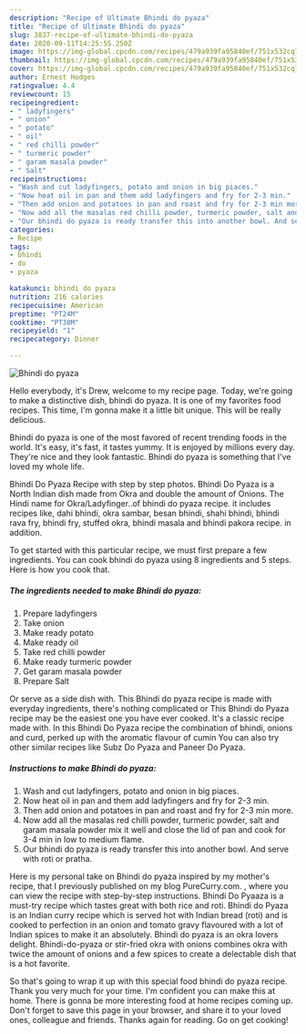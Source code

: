 ```yaml
---
description: "Recipe of Ultimate Bhindi do pyaza"
title: "Recipe of Ultimate Bhindi do pyaza"
slug: 3837-recipe-of-ultimate-bhindi-do-pyaza
date: 2020-09-11T14:25:55.250Z
image: https://img-global.cpcdn.com/recipes/479a939fa95840ef/751x532cq70/bhindi-do-pyaza-recipe-main-photo.jpg
thumbnail: https://img-global.cpcdn.com/recipes/479a939fa95840ef/751x532cq70/bhindi-do-pyaza-recipe-main-photo.jpg
cover: https://img-global.cpcdn.com/recipes/479a939fa95840ef/751x532cq70/bhindi-do-pyaza-recipe-main-photo.jpg
author: Ernest Hodges
ratingvalue: 4.4
reviewcount: 15
recipeingredient:
- " ladyfingers"
- " onion"
- " potato"
- " oil"
- " red chilli powder"
- " turmeric powder"
- " garam masala powder"
- " Salt"
recipeinstructions:
- "Wash and cut ladyfingers, potato and onion in big piaces."
- "Now heat oil in pan and them add ladyfingers and fry for 2-3 min."
- "Then add onion and potatoes in pan and roast and fry for 2-3 min more."
- "Now add all the masalas red chilli powder, turmeric powder, salt and garam masala powder mix it well and close the lid of pan and cook for 3-4 min in low to medium flame."
- "Our bhindi do pyaza is ready transfer this into another bowl. And serve with roti or pratha."
categories:
- Recipe
tags:
- bhindi
- do
- pyaza

katakunci: bhindi do pyaza 
nutrition: 216 calories
recipecuisine: American
preptime: "PT24M"
cooktime: "PT30M"
recipeyield: "1"
recipecategory: Dinner

---
```



![Bhindi do pyaza](https://img-global.cpcdn.com/recipes/479a939fa95840ef/751x532cq70/bhindi-do-pyaza-recipe-main-photo.jpg)

Hello everybody, it's Drew, welcome to my recipe page. Today, we're going to make a distinctive dish, bhindi do pyaza. It is one of my favorites food recipes. This time, I'm gonna make it a little bit unique. This will be really delicious.

Bhindi do pyaza is one of the most favored of recent trending foods in the world. It's easy, it's fast, it tastes yummy. It is enjoyed by millions every day. They're nice and they look fantastic. Bhindi do pyaza is something that I've loved my whole life.

Bhindi Do Pyaza Recipe with step by step photos. Bhindi Do Pyaza is a North Indian dish made from Okra and double the amount of Onions. The Hindi name for Okra/Ladyfinger..of bhindi do pyaza recipe. it includes recipes like, dahi bhindi, okra sambar, besan bhindi, shahi bhindi, bhindi rava fry, bhindi fry, stuffed okra, bhindi masala and bhindi pakora recipe. in addition.


To get started with this particular recipe, we must first prepare a few ingredients. You can cook bhindi do pyaza using 8 ingredients and 5 steps. Here is how you cook that.

<!--inarticleads1-->

##### The ingredients needed to make Bhindi do pyaza:

1. Prepare  ladyfingers
1. Take  onion
1. Make ready  potato
1. Make ready  oil
1. Take  red chilli powder
1. Make ready  turmeric powder
1. Get  garam masala powder
1. Prepare  Salt


Or serve as a side dish with. This Bhindi do pyaza recipe is made with everyday ingredients, there&#39;s nothing complicated or This Bhindi do Pyaza recipe may be the easiest one you have ever cooked. It&#39;s a classic recipe made with. In this Bhindi Do Pyaza recipe the combination of bhindi, onions and curd, perked up with the aromatic flavour of cumin You can also try other similar recipes like Subz Do Pyaza and Paneer Do Pyaza. 

<!--inarticleads2-->

##### Instructions to make Bhindi do pyaza:

1. Wash and cut ladyfingers, potato and onion in big piaces.
1. Now heat oil in pan and them add ladyfingers and fry for 2-3 min.
1. Then add onion and potatoes in pan and roast and fry for 2-3 min more.
1. Now add all the masalas red chilli powder, turmeric powder, salt and garam masala powder mix it well and close the lid of pan and cook for 3-4 min in low to medium flame.
1. Our bhindi do pyaza is ready transfer this into another bowl. And serve with roti or pratha.


Here is my personal take on Bhindi do pyaza inspired by my mother&#39;s recipe, that I previously published on my blog PureCurry.com. , where you can view the recipe with step-by-step instructions. Bhindi Do Pyaaza is a must-try recipe which tastes great with both rice and roti. Bhindi do Pyaza is an Indian curry recipe which is served hot with Indian bread (roti) and is cooked to perfection in an onion and tomato gravy flavoured with a lot of Indian spices to make it an absolutely. Bhindi do pyaza is an okra lovers delight. Bhindi-do-pyaza or stir-fried okra with onions combines okra with twice the amount of onions and a few spices to create a delectable dish that is a hot favorite. 

So that's going to wrap it up with this special food bhindi do pyaza recipe. Thank you very much for your time. I'm confident you can make this at home. There is gonna be more interesting food at home recipes coming up. Don't forget to save this page in your browser, and share it to your loved ones, colleague and friends. Thanks again for reading. Go on get cooking!
